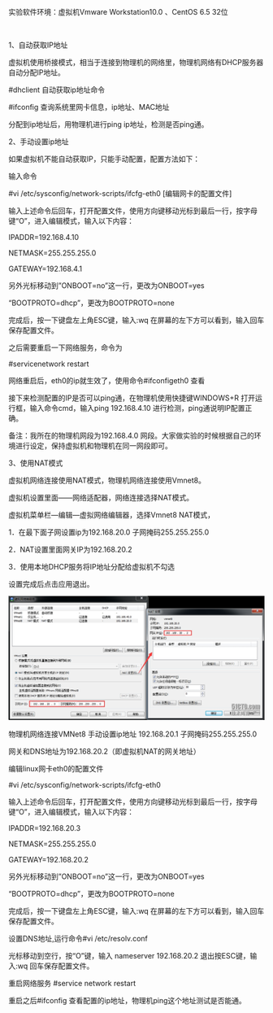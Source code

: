 实验软件环境：虚拟机Vmware Workstation10.0 、CentOS 6.5 32位

   

1、自动获取IP地址

虚拟机使用桥接模式，相当于连接到物理机的网络里，物理机网络有DHCP服务器自动分配IP地址。

\#dhclient 自动获取ip地址命令

\#ifconfig 查询系统里网卡信息，ip地址、MAC地址

分配到ip地址后，用物理机进行ping ip地址，检测是否ping通。

2、手动设置ip地址

如果虚拟机不能自动获取IP，只能手动配置，配置方法如下：

输入命令

\#vi /etc/sysconfig/network-scripts/ifcfg-eth0 \[编辑网卡的配置文件\]

输入上述命令后回车，打开配置文件，使用方向键移动光标到最后一行，按字母键“O”，进入编辑模式，输入以下内容：

IPADDR=192.168.4.10

NETMASK=255.255.255.0

GATEWAY=192.168.4.1

另外光标移动到”ONBOOT=no”这一行，更改为ONBOOT=yes

“BOOTPROTO=dhcp”，更改为BOOTPROTO=none

完成后，按一下键盘左上角ESC键，输入:wq 在屏幕的左下方可以看到，输入回车保存配置文件。

之后需要重启一下网络服务，命令为

\#servicenetwork restart

网络重启后，eth0的ip就生效了，使用命令\#ifconfigeth0 查看

接下来检测配置的IP是否可以ping通，在物理机使用快捷键WINDOWS+R 打开运行框，输入命令cmd，输入ping 192.168.4.10 进行检测，ping通说明IP配置正确。

备注：我所在的物理机网段为192.168.4.0 网段。大家做实验的时候根据自己的环境进行设定，保持虚拟机和物理机在同一网段即可。

3、使用NAT模式

虚拟机网络连接使用NAT模式，物理机网络连接使用Vmnet8。

虚拟机设置里面——网络适配器，网络连接选择NAT模式。

虚拟机菜单栏—编辑—虚拟网络编辑器，选择Vmnet8 NAT模式，

1．在最下面子网设置ip为192.168.20.0 子网掩码255.255.255.0

2．NAT设置里面网关IP为192.168.20.2

3．使用本地DHCP服务将IP地址分配给虚拟机不勾选

设置完成后点击应用退出。

![wKiom1RggrzBd5TtAAQn4YGAcIE553.jpg](虚拟机下CentOS%206.5配置IP地址的三种方法_files/0203124b6-0.jpg "QQ截图20141110171713.jpg")

物理机网络连接VMNet8 手动设置ip地址 192.168.20.1 子网掩码255.255.255.0

网关和DNS地址为192.168.20.2（即虚拟机NAT的网关地址）

编辑linux网卡eth0的配置文件

\#vi /etc/sysconfig/network-scripts/ifcfg-eth0

输入上述命令后回车，打开配置文件，使用方向键移动光标到最后一行，按字母键“O”，进入编辑模式，输入以下内容：

IPADDR=192.168.20.3

NETMASK=255.255.255.0

GATEWAY=192.168.20.2

另外光标移动到”ONBOOT=no”这一行，更改为ONBOOT=yes

“BOOTPROTO=dhcp”，更改为BOOTPROTO=none

完成后，按一下键盘左上角ESC键，输入:wq 在屏幕的左下方可以看到，输入回车保存配置文件。

设置DNS地址,运行命令\#vi /etc/resolv.conf

光标移动到空行，按“O”键，输入 nameserver 192.168.20.2 退出按ESC键，输入:wq 回车保存配置文件。

重启网络服务 \#service network restart

重启之后\#ifconfig 查看配置的ip地址，物理机ping这个地址测试是否能通。


